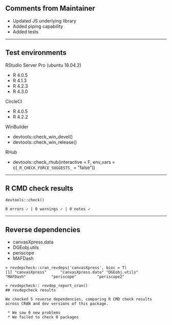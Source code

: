 ## Comments from Maintainer

* Updated JS underlying library  
* Added piping capability
* Added tests

---  

## Test environments


RStudio Server Pro (ubuntu 18.04.2)  

* R 4.0.5
* R 4.1.3
* R 4.2.3
* R 4.3.0

CircleCI

* R 4.0.5
* R 4.2.2

WinBuilder

* devtools::check_win_devel()  
* devtools::check_win_release()  

RHub

* devtools::check_rhub(interactive = F, 
                       env_vars    = c(`_R_CHECK_FORCE_SUGGESTS_` = "false"))


---  

## R CMD check results


```
devtools::check()  

0 errors ✓ | 0 warnings ✓ | 0 notes ✓
```

---  

## Reverse dependencies

* canvasXpress.data
* DGEobj.utils
* periscope
* MAFDash

```
> revdepcheck::cran_revdeps('canvasXpress', bioc = T)
[1] "canvasXpress"      "canvasXpress.data" "DGEobj.utils"      "MAFDash"           "periscope"         "periscope2"       
```

```
> revdepcheck:: revdep_report_cran()
## revdepcheck results

We checked 5 reverse dependencies, comparing R CMD check results across CRAN and dev versions of this package.

 * We saw 0 new problems
 * We failed to check 0 packages

```
